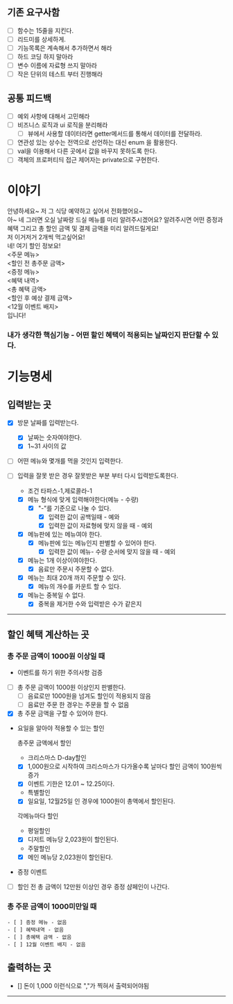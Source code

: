 ## 기존 요구사함

- [ ]  함수는 15줄을 지킨다.
- [ ]  리드미를 상세하게.
- [ ]  기능목록은 계속해서 추가하면서 해라
- [ ]  하드 코딩 하지 말아라
- [ ]  변수 이름에 자료형 쓰지 말아라
- [ ]  작은 단위의 테스트 부터 진행해라

## 공통 피드백

- [ ]  예외 사항에 대해서 고민해라
- [ ]  비즈니스 로직과 ui 로직을 분리해라
    - [ ]  뷰에서 사용할 데이터라면 getter메서드를 통해서 데이터를 전달하라.
- [ ]  연관성 있는 상수는 전역으로 선언하는 대신 enum 을 활용한다.
- [ ]  val을 이용해서 다른 곳에서 값을 바꾸지 못하도록 한다.
- [ ]  객체의 프로퍼티듸 접근 제어자는 private으로 구현한다.

# 이야기

안녕하세요~ 저 그 식당 예약하고 싶어서 전화했어요~<br>
아~ 네 그러면 오실 날짜랑 드실 메뉴를 미리 알려주시겠어요? 알려주시면 어떤 증정과 혜택 그리고 총 할인 금액 및 결제 금액을 미리 알려드릴게요!<br>
저 이거저거 2개씩 먹고싶어요!<br>네! 여기 할인 정보요!<br>
<주문 메뉴><br><할인 전 총주문 금액><br><증정 메뉴><br><혜택 내역><br><총 혜택 금액><br><할인 후 예상 결제 금액><br><12월 이벤트 배지><br>입니다!

### 내가 생각한 핵심기능 - 어떤 할인 혜택이 적용되는 날짜인지 판단할 수 있다.

# 기능명세

## 입력받는 곳

- [x]  방문 날짜를 입력받는다.
    - [x] 날짜는 숫자여야한다.
    - [x] 1~31 사이의 값
- [ ]  어떤 메뉴와 몇개를 먹을 것인지 입력한다.
- [ ]  입력을 잘못 받은 경우 잘못받은 부분 부터 다시 입력받도록한다.
    * 조건
      타파스-1,제로콜라-1

    - [x]  메뉴 형식에 맞게 입력해야한다(메뉴 - 수량)
        - [x] "-"를 기준으로 나눌 수 있다.
            - [x] 입력한 값이 공백일때 - 예와
            - [x] 입력한 값이 자료형에 맞지 않을 때 - 예외
    - [x]  메뉴판에 있는 메뉴여야 한다.
        - [x]  메뉴판에 있는 메뉴인지 판별할 수 있어야 한다.
            - [x] 입력한 값이 메뉴- 수량 순서에 맞지 않을 때 - 예외
    - [x]  메뉴는 1개 이상이여야한다.
        - [x]  음료만 주문시 주문할 수 없다.
    - [x]  메뉴는 최대 20개 까지 주문할 수 있다.
        - [x] 메뉴의 개수를 카운트 할 수 있다.
    - [x]  메뉴는 중복일 수 없다.
        - [x] 중복을 제거한 수와 입력받은 수가 같은지

- - ---

## 할인 혜택 계산하는 곳

### 총 주문 금액이 1000원 이상일 때

* 이벤트를 하기 위한 주의사항 검증

- [ ] 총 주문 금액이 1000원 이상인지 판별한다.
    - [ ] 음료로만 1000원을 넘겨도 할인이 적용되지 않음
    - [ ] 음료만 주문 한 경우는 주문을 할 수 없음
      <br>
- [x] 총 주문 금액을 구할 수 있어야 한다.

* 요일을 알아야 적용할 수 있는 할인

  총주문 금액에서 할인
    * 크리스마스 D-day할인

    - [x]  1,000원으로 시작하여 크리스마스가 다가올수록 날마다 할인 금액이 100원씩 증가
    - [x]  이벤트 기한은 12.01 ~ 12.25이다.

    * 특별할인

    - [x]  일요일, 12월25일 인 경우에 1000원이 총액에서 할인된다.

  각메뉴마다 할인
    * 평일할인

    - [x]  디저트 메뉴당 2,023원이 할인된다.

    * 주말할인

    - [x]  메인 메뉴당 2,023원이 할인된다.

* 증정 이벤트

- [ ] 할인 전 총 금액이 12만원 이상인 경우 증정 샴페인이 나간다.

### 총 주문 금액이 1000미만일 때

    - [ ] 증정 메뉴 - 없음
    - [ ] 혜택내역 - 없음
    - [ ] 총혜택 금액 - 없음
    - [ ] 12월 이벤트 배지 - 없음

## 출력하는 곳

- [] 돈이 1,000 이런식으로 ","가 찍혀서 출력되어야됨

- ---

